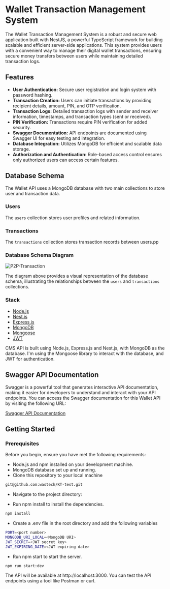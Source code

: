 # Wallet Transaction Management System


The Wallet Transaction Management System is a robust and secure web application built with NestJS, a powerful TypeScript framework for building scalable and efficient server-side applications. This system provides users with a convenient way to manage their digital wallet transactions, ensuring secure money transfers between users while maintaining detailed transaction logs.

## Features

- **User Authentication:** Secure user registration and login system with password hashing.
- **Transaction Creation:** Users can initiate transactions by providing recipient details, amount, PIN, and OTP verification.
- **Transaction Logs:** Detailed transaction logs with sender and receiver information, timestamps, and transaction types (sent or received).
- **PIN Verification:** Transactions require PIN verification for added security.
- **Swagger Documentation:** API endpoints are documented using Swagger UI for easy testing and integration.
- **Database Integration:** Utilizes MongoDB for efficient and scalable data storage.
- **Authorization and Authentication:** Role-based access control ensures only authorized users can access certain features.

## Database Schema

The Wallet API uses a MongoDB database with two main collections to store user and transaction data.

### Users

The `users` collection stores user profiles and related information.
### Transactions

The `transactions` collection stores transaction records between users.pp

### Database Schema Diagram

![P2P-Transaction](https://github.com/wastech/KT-test/assets/56930241/cae4120c-c2b7-4bde-a948-15eda7f8a7e6)

The diagram above provides a visual representation of the database schema, illustrating the relationships between the `users` and `transactions` collections.

### Stack
- [Node.js](https://nodejs.org/en)
- [Nest.js](https://nestjs.com/)
- [Express.js](https://expressjs.com/)
- [MongoDB](https://www.mongodb.com/)
- [Mongoose](https://mongoosejs.com/)
- [JWT](https://jwt.io/)

 CMS API is built using Node.js, Express.js and Nest.js, with MongoDB as the database. I'm using the Mongoose library to interact with the database, and JWT for authentication.


## Swagger API Documentation

Swagger is a powerful tool that generates interactive API documentation, making it easier for developers to understand and interact with your API endpoints. You can access the Swagger documentation for this Wallet API by visiting the following URL:

[Swagger API Documentation](https://kt-test.onrender.com/api-docs#)




## Getting Started

### Prerequisites

Before you begin, ensure you have met the following requirements:

- Node.js and npm installed on your development machine.
- MongoDB database set up and running.
- Clone this repository to your local machine
  
```bash
git@github.com:wastech/KT-test.git
```
 - Navigate to the project directory:


 - Run npm install to install the dependencies.

```bash
npm install
```
 - Create a .env file in the root directory and add the following variables

```bash 
PORT=<port number>
MONGODB_URI_LOCAL=<MongoDB URI>
JWT_SECRET=<JWT secret key>
JWT_EXPIRING_DATE=<JWT expiring date>
```
- Run npm start to start the server.

```bash
npm run start:dev

```

The API will be available at http://localhost:3000. You can test the API endpoints using a tool like Postman or curl.
